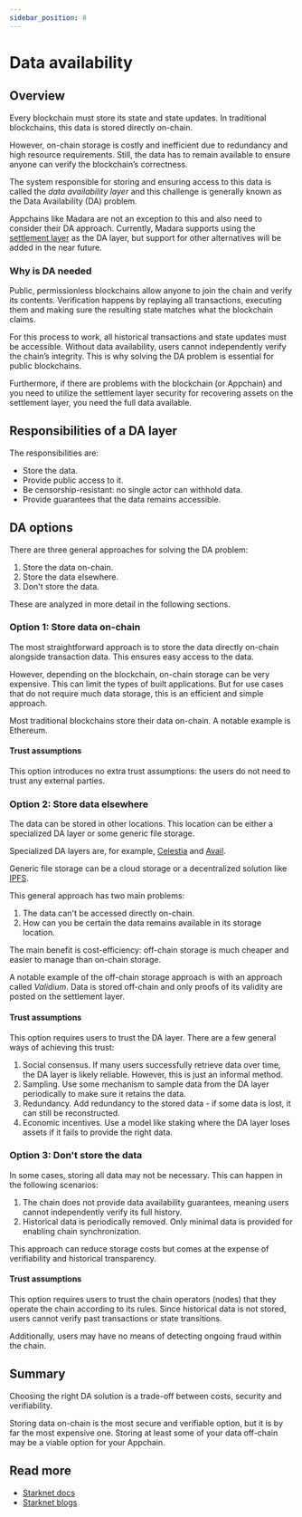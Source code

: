 ```yaml
---
sidebar_position: 8
---
```


# Data availability

## Overview

Every blockchain must store its state and state updates. In traditional blockchains, this data is stored directly on-chain.

However, on-chain storage is costly and inefficient due to redundancy and high resource requirements. Still, the data has to remain available to ensure anyone can verify the blockchain’s correctness.

The system responsible for storing and ensuring access to this data is called the *data availability layer* and this challenge is generally known as the Data Availability (DA) problem.

Appchains like Madara are not an exception to this and also need to consider their DA approach. Currently, Madara supports using the [settlement layer](/concepts/settlement) as the DA layer, but support for other alternatives will be added in the near future.

### Why is DA needed

Public, permissionless blockchains allow anyone to join the chain and verify its contents. Verification happens by replaying all transactions, executing them and making sure the resulting state matches what the blockchain claims.

For this process to work, all historical transactions and state updates must be accessible. Without data availability, users cannot independently verify the chain’s integrity. This is why solving the DA problem is essential for public blockchains.

Furthermore, if there are problems with the blockchain (or Appchain) and you need to utilize the settlement layer security for recovering assets on the settlement layer, you need the full data available.

## Responsibilities of a DA layer

The responsibilities are:
- Store the data.
- Provide public access to it.
- Be censorship-resistant: no single actor can withhold data.
- Provide guarantees that the data remains accessible.

## DA options

There are three general approaches for solving the DA problem:
1. Store the data on-chain.
1. Store the data elsewhere.
1. Don't store the data.

These are analyzed in more detail in the following sections.

### Option 1: Store data on-chain

The most straightforward approach is to store the data directly on-chain alongside transaction data. This ensures easy access to the data.

However, depending on the blockchain, on-chain storage can be very expensive. This can limit the types of built applications. But for use cases that do not require much data storage, this is an efficient and simple approach.

Most traditional blockchains store their data on-chain. A notable example is Ethereum.

#### Trust assumptions

This option introduces no extra trust assumptions: the users do not need to trust any external parties.

### Option 2: Store data elsewhere

The data can be stored in other locations. This location can be either a specialized DA layer or some generic file storage.

Specialized DA layers are, for example, [Celestia](https://celestia.org/) and [Avail](https://www.availproject.org).

Generic file storage can be a cloud storage or a decentralized solution like [IPFS](https://ipfs.tech/).

This general approach has two main problems:
1. The data can't be accessed directly on-chain.
1. How can you be certain the data remains available in its storage location.

The main benefit is cost-efficiency: off-chain storage is much cheaper and easier to manage than on-chain storage.

A notable example of the off-chain storage approach is with an approach called *Validium*. Data is stored off-chain and only proofs of its validity are posted on the settlement layer.

#### Trust assumptions

This option requires users to trust the DA layer. There are a few general ways of achieving this trust:
1. Social consensus. If many users successfully retrieve data over time, the DA layer is likely reliable. However, this is just an informal method.
1. Sampling. Use some mechanism to sample data from the DA layer periodically to make sure it retains the data.
1. Redundancy. Add redundancy to the stored data - if some data is lost, it can still be reconstructed.
1. Economic incentives. Use a model like staking where the DA layer loses assets if it fails to provide the right data.

### Option 3: Don't store the data

In some cases, storing all data may not be necessary. This can happen in the following scenarios:
1. The chain does not provide data availability guarantees, meaning users cannot independently verify its full history.
1. Historical data is periodically removed. Only minimal data is provided for enabling chain synchronization.

This approach can reduce storage costs but comes at the expense of verifiability and historical transparency.

#### Trust assumptions

This option requires users to trust the chain operators (nodes) that they operate the chain according to its rules. Since historical data is not stored, users cannot verify past transactions or state transitions.

Additionally, users may have no means of detecting ongoing fraud within the chain.

## Summary

Choosing the right DA solution is a trade-off between costs, security and verifiability.

Storing data on-chain is the most secure and verifiable option, but it is by far the most expensive one. Storing at least some of your data off-chain may be a viable option for your Appchain.

## Read more

- [Starknet docs](https://docs.starknet.io/architecture-and-concepts/network-architecture/data-availability/)
- [Starknet blogs](https://starkware.co/blog/rollup-validium-volition-where-is-your-data-stored/)
